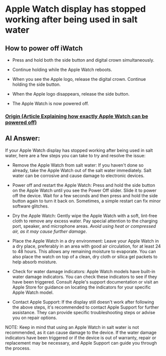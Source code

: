 # Apple Watch display has stopped working after being used in salt water

## How to power off iWatch

- Press and hold both the side button and digital crown simultaneously.

- Continue holding while the Apple Watch reboots.

- When you see the Apple logo, release the digital crown. Continue holding the side button.

- When the Apple logo disappears, release the side button.

- The Apple Watch is now powered off.

### [Origin (Article Explaining how exactly Apple Watch can be powered off)](https://www.ifixit.com/Guide/How+to+Power+Off+a+Broken+Apple+Watch/125834)

## AI Answer:

If your Apple Watch display has stopped working after being used in salt water, here are a few steps you can take to try and resolve the issue:

- Remove the Apple Watch from salt water: If you haven't done so already, take the Apple Watch out of the salt water immediately. Salt water can be corrosive and cause damage to electronic devices.

- Power off and restart the Apple Watch: Press and hold the side button on the Apple Watch until you see the Power Off slider. Slide it to power off the device. Wait for a few seconds and then press and hold the side button again to turn it back on. Sometimes, a simple restart can fix minor software glitches.

- Dry the Apple Watch: Gently wipe the Apple Watch with a soft, lint-free cloth to remove any excess water. Pay special attention to the charging port, speaker, and microphone areas. *Avoid using heat or compressed air, as it may cause further damage*.

- Place the Apple Watch in a dry environment: Leave your Apple Watch in a dry place, preferably in an area with good air circulation, for at least 24 to 48 hours. This allows any remaining moisture to evaporate. You can also place the watch on top of a clean, dry cloth or silica gel packets to help absorb moisture.

- Check for water damage indicators: Apple Watch models have built-in water damage indicators. You can check these indicators to see if they have been triggered. Consult Apple's support documentation or visit an Apple Store for guidance on locating the indicators for your specific Apple Watch model.

- Contact Apple Support: If the display still doesn't work after following the above steps, it's recommended to contact Apple Support for further assistance. They can provide specific troubleshooting steps or advise you on repair options.

NOTE: Keep in mind that using an Apple Watch in salt water is not recommended, as it can cause damage to the device. If the water damage indicators have been triggered or if the device is out of warranty, repair or replacement may be necessary, and Apple Support can guide you through the process.
